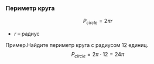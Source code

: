 ### Периметр круга
$$P_{circle}=2\pi r$$
- $r$ – радиус

Пример.Найдите периметр круга с радиусом 12 единиц.
$$P_{circle}=2\pi\cdot 12=24\pi$$